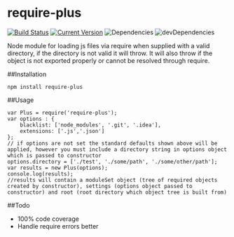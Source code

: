 # require-plus 

[![Build Status](https://travis-ci.org/simon-p-r/require-plus.svg?branch=master)](https://travis-ci.org/simon-p-r/require-plus)
[![Current Version](https://img.shields.io/npm/v/require-plus.svg)](https://www.npmjs.org/package/require-plus)
![Dependencies](http://img.shields.io/david/simon-p-r/require-plus.svg)
![devDependencies](http://img.shields.io/david/dev/simon-p-r/require-plus.svg)




Node module for loading js files via require when supplied with a valid directory, if the directory is not valid it will throw.  It will also throw if the object is not exported properly or cannot be resolved through require.



##Installation

    npm install require-plus

##Usage

    var Plus = require('require-plus');
    var options : {
        blacklist: ['node_modules', '.git', '.idea'],
        extensions: ['.js','.json']
    };
    // if options are not set the standard defaults shown above will be applied, however you must include a directory string in options object which is passed to constructor
    options.directory = ['./test', './some/path', './some/other/path'];
    var results = new Plus(options);
    console.log(results);
    //results will contain a moduleSet object (tree of required objects created by constructor), settings (options object passed to constructor) and root (root directory which object tree is built from)

##Todo

+ 100% code coverage
+ Handle require errors better
